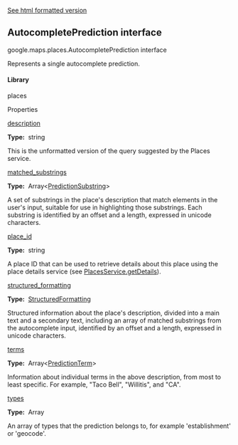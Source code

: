 [See html formatted version](https://huasofoundries.github.io/google-maps-documentation/AutocompletePrediction.html)


AutocompletePrediction interface
--------------------------------

google.maps.places.AutocompletePrediction interface

Represents a single autocomplete prediction.

#### Library

places

Properties

[description](#AutocompletePrediction.description)

**Type:**  string

This is the unformatted version of the query suggested by the Places service.

[matched\_substrings](#AutocompletePrediction.matched_substrings)

**Type:**  Array<[PredictionSubstring](PredictionSubstring.md)\>

A set of substrings in the place's description that match elements in the user's input, suitable for use in highlighting those substrings. Each substring is identified by an offset and a length, expressed in unicode characters.

[place\_id](#AutocompletePrediction.place_id)

**Type:**  string

A place ID that can be used to retrieve details about this place using the place details service (see [PlacesService.getDetails](https://developers.google.com/maps/documentation/javascript/reference/3.33/places-service#PlacesService.getDetails)).

[structured\_formatting](#AutocompletePrediction.structured_formatting)

**Type:**  [StructuredFormatting](StructuredFormatting.md)

Structured information about the place's description, divided into a main text and a secondary text, including an array of matched substrings from the autocomplete input, identified by an offset and a length, expressed in unicode characters.

[terms](#AutocompletePrediction.terms)

**Type:**  Array<[PredictionTerm](PredictionTerm.md)\>

Information about individual terms in the above description, from most to least specific. For example, "Taco Bell", "Willitis", and "CA".

[types](#AutocompletePrediction.types)

**Type:**  Array<string>

An array of types that the prediction belongs to, for example 'establishment' or 'geocode'.